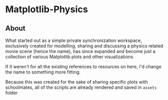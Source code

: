 # Matplotlib-Physics

## About
What started out as a simple private synchronization workspace, exclusively created for modelling, sharing and discussing
a physics related movie scene (hence the name), has since expanded and become just a collection of various Matplotlib plots
and other visualizations.

If it weren't for all the existing references to resources on here, I'd change the name to something more fitting.


Because this was created for the sake of sharing specific plots with schoolmates, all of the scripts are already rendered 
and saved in `assets` folder
